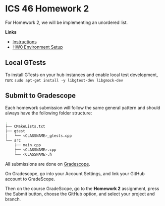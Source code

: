 # ICS 46 Homework 2

For Homework 2, we will be implementing an unordered list.

**Links**
- [Instructions](https://sites.google.com/view/ics-46-data-structures/homework-2)
- [HW0 Environment Setup](https://github.com/klefstad-teaching/ICS-45C-HW0)

## Local GTests
To install GTests on your hub instances and enable local test development, run:
```sudo apt-get install -y libgtest-dev libgmock-dev```

## Submit to Gradescope

Each homework submission will follow the same general pattern and should always have the
following folder structure:

```bash
.
├── CMakeLists.txt
├── gtest
│   └── <CLASSNAME>_gtests.cpp
└── src
    ├── main.cpp
    ├── <CLASSNAME>.cpp
    └── <CLASSNAME>.h
```

All submissions are done on [Gradescope](https://www.gradescope.com/).

On Gradescope, go into your Account Settings, and link your GitHub account to GradeScope.

Then on the course GradeScope, go to the **Homework 2** assignment, press the Submit button, choose the GitHub option, and select your project and branch.

